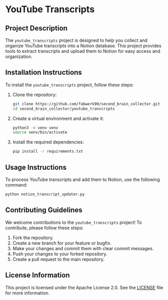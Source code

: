 # YouTube Transcripts

## Project Description

The `youtube_transcripts` project is designed to help you collect and organize YouTube transcripts into a Notion database. This project provides tools to extract transcripts and upload them to Notion for easy access and organization.

## Installation Instructions

To install the `youtube_transcripts` project, follow these steps:

1. Clone the repository:
   ```bash
   git clone https://github.com/fabwerk90/second_brain_collector.git
   cd second_brain_collector/youtube_transcripts
   ```

2. Create a virtual environment and activate it:
   ```bash
   python3 -m venv venv
   source venv/bin/activate
   ```

3. Install the required dependencies:
   ```bash
   pip install -r requirements.txt
   ```

## Usage Instructions

To process YouTube transcripts and add them to Notion, use the following command:
```bash
python notion_transcript_updater.py
```

## Contributing Guidelines

We welcome contributions to the `youtube_transcripts` project! To contribute, please follow these steps:

1. Fork the repository.
2. Create a new branch for your feature or bugfix.
3. Make your changes and commit them with clear commit messages.
4. Push your changes to your forked repository.
5. Create a pull request to the main repository.

## License Information

This project is licensed under the Apache License 2.0. See the [LICENSE](../LICENSE) file for more information.
